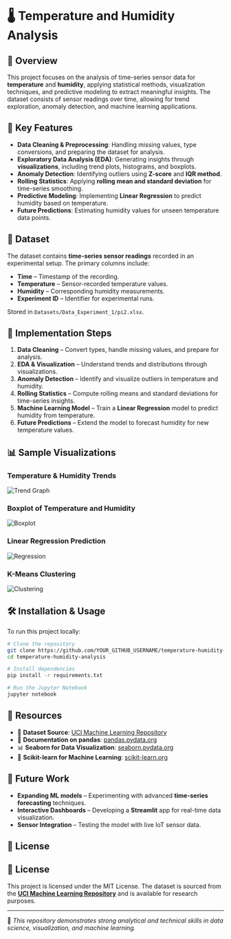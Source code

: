 # 🌡️ Temperature and Humidity Analysis

## 📌 Overview
This project focuses on the analysis of time-series sensor data for **temperature** and **humidity**, applying statistical methods, visualization techniques, and predictive modeling to extract meaningful insights. The dataset consists of sensor readings over time, allowing for trend exploration, anomaly detection, and machine learning applications.

## 🔬 Key Features
- **Data Cleaning & Preprocessing**: Handling missing values, type conversions, and preparing the dataset for analysis.
- **Exploratory Data Analysis (EDA)**: Generating insights through **visualizations**, including trend plots, histograms, and boxplots.
- **Anomaly Detection**: Identifying outliers using **Z-score** and **IQR method**.
- **Rolling Statistics**: Applying **rolling mean and standard deviation** for time-series smoothing.
- **Predictive Modeling**: Implementing **Linear Regression** to predict humidity based on temperature.
- **Future Predictions**: Estimating humidity values for unseen temperature data points.

## 📂 Dataset
The dataset contains **time-series sensor readings** recorded in an experimental setup. The primary columns include:
- **Time** – Timestamp of the recording.
- **Temperature** – Sensor-recorded temperature values.
- **Humidity** – Corresponding humidity measurements.
- **Experiment ID** – Identifier for experimental runs.

Stored in `Datasets/Data_Experiment_1/pi2.xlsx`.

## 🚀 Implementation Steps
1. **Data Cleaning** – Convert types, handle missing values, and prepare for analysis.
2. **EDA & Visualization** – Understand trends and distributions through visualizations.
3. **Anomaly Detection** – Identify and visualize outliers in temperature and humidity.
4. **Rolling Statistics** – Compute rolling means and standard deviations for time-series insights.
5. **Machine Learning Model** – Train a **Linear Regression** model to predict humidity from temperature.
6. **Future Predictions** – Extend the model to forecast humidity for new temperature values.

## 📊 Sample Visualizations

### Temperature & Humidity Trends
![Trend Graph](https://github.com/s1upee/temperature-humidity-analysis/blob/main/assets/trend_plot.png)

### Boxplot of Temperature and Humidity
![Boxplot](https://github.com/s1upee/temperature-humidity-analysis/blob/main/assets/boxplot.png)

### Linear Regression Prediction
![Regression](https://github.com/s1upee/temperature-humidity-analysis/blob/main/assets/regression.png)

### K-Means Clustering
![Clustering](https://github.com/s1upee/temperature-humidity-analysis/blob/main/assets/kmeans_clusters.png)

## 🛠️ Installation & Usage
To run this project locally:
```bash
# Clone the repository
git clone https://github.com/YOUR_GITHUB_USERNAME/temperature-humidity-analysis.git
cd temperature-humidity-analysis

# Install dependencies
pip install -r requirements.txt

# Run the Jupyter Notebook
jupyter notebook
```

## 📖 Resources  
- 📂 **Dataset Source**: [UCI Machine Learning Repository](https://archive.ics.uci.edu/dataset/466/gnfuv+unmanned+surface+vehicles+sensor+data+set+2)  
- 📜 **Documentation on pandas**: [pandas.pydata.org](https://pandas.pydata.org/)  
- 📊 **Seaborn for Data Visualization**: [seaborn.pydata.org](https://seaborn.pydata.org/)  
- 🤖 **Scikit-learn for Machine Learning**: [scikit-learn.org](https://scikit-learn.org/)  


## 🔗 Future Work
- **Expanding ML models** – Experimenting with advanced **time-series forecasting** techniques.
- **Interactive Dashboards** – Developing a **Streamlit** app for real-time data visualization.
- **Sensor Integration** – Testing the model with live IoT sensor data.

## 📜 License
## 📜 License  
This project is licensed under the MIT License. The dataset is sourced from the **[UCI Machine Learning Repository](https://archive.ics.uci.edu/dataset/466/gnfuv+unmanned+surface+vehicles+sensor+data+set+2)** and is available for research purposes.


---

📢 _This repository demonstrates strong analytical and technical skills in data science, visualization, and machine learning._

